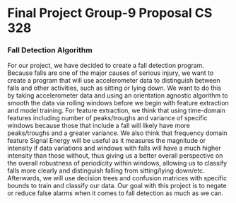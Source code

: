 # Final Project Group-9 Proposal CS 328
### Fall Detection Algorithm
For our project, we have decided to create a fall detection program. Because falls are one of the major causes of serious injury, we want to create a program that will use accelerometer data to distinguish between falls and other activities, such as sitting or lying down. We want to do this by taking accelerometer data and using an orientation agnostic algorithm to smooth the data via rolling windows before we begin with feature extraction and model training. For feature extraction, we think that using time-domain features including number of peaks/troughs and variance of specific windows because those that include a fall will likely have more peaks/troughs and a greater variance. We also think that frequency domain feature Signal Energy will be useful as it measures the magnitude or intensity if data variations and windows with falls will have a much higher intensity than those without, thus giving us a better overall perspective on the overall robustness of periodicity within windows, allowing us to classify falls more clearly and distinguish falling from sitting/lying down/etc. Afterwards, we will use decision trees and confusion matrices with specific bounds to train and classify our data. Our goal with this project is to negate or reduce false alarms when it comes to fall detection as much as we can. 
